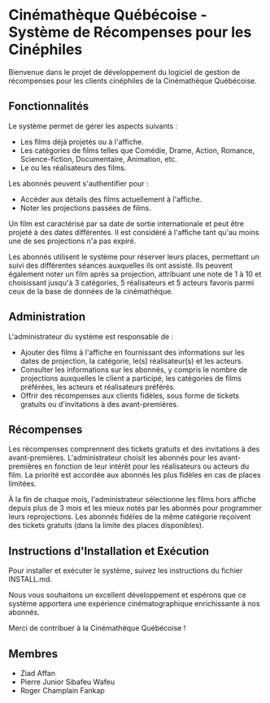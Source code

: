 # Cinémathèque Québécoise - Système de Récompenses pour les Cinéphiles

Bienvenue dans le projet de développement du logiciel de gestion de récompenses pour les clients cinéphiles de la Cinémathèque Québécoise.

## Fonctionnalités

Le système permet de gérer les aspects suivants :

- Les films déjà projetés ou à l'affiche.
- Les catégories de films telles que Comédie, Drame, Action, Romance, Science-fiction, Documentaire, Animation, etc.
- Le ou les réalisateurs des films.

Les abonnés peuvent s'authentifier pour :

- Accéder aux détails des films actuellement à l'affiche.
- Noter les projections passées de films.

Un film est caractérisé par sa date de sortie internationale et peut être projeté à des dates différentes. Il est considéré à l'affiche tant qu'au moins une de ses projections n'a pas expiré.

Les abonnés utilisent le système pour réserver leurs places, permettant un suivi des différentes séances auxquelles ils ont assisté. Ils peuvent également noter un film après sa projection, attribuant une note de 1 à 10 et choisissant jusqu'à 3 catégories, 5 réalisateurs et 5 acteurs favoris parmi ceux de la base de données de la cinémathèque.

## Administration

L'administrateur du système est responsable de :

- Ajouter des films à l'affiche en fournissant des informations sur les dates de projection, la catégorie, le(s) réalisateur(s) et les acteurs.
- Consulter les informations sur les abonnés, y compris le nombre de projections auxquelles le client a participé, les catégories de films préférées, les acteurs et réalisateurs préférés.
- Offrir des récompenses aux clients fidèles, sous forme de tickets gratuits ou d'invitations à des avant-premières.

## Récompenses

Les récompenses comprennent des tickets gratuits et des invitations à des avant-premières. L'administrateur choisit les abonnés pour les avant-premières en fonction de leur intérêt pour les réalisateurs ou acteurs du film. La priorité est accordée aux abonnés les plus fidèles en cas de places limitées.

À la fin de chaque mois, l'administrateur sélectionne les films hors affiche depuis plus de 3 mois et les mieux notés par les abonnés pour programmer leurs reprojections. Les abonnés fidèles de la même catégorie reçoivent des tickets gratuits (dans la limite des places disponibles).

## Instructions d'Installation et Exécution

Pour installer et exécuter le système, suivez les instructions du fichier INSTALL.md.

Nous vous souhaitons un excellent développement et espérons que ce système apportera une expérience cinématographique enrichissante à nos abonnés.

Merci de contribuer à la Cinémathèque Québécoise !

## Membres

- Ziad Affan
- Pierre Junior Sibafeu Wafeu
- Roger Champlain Fankap
